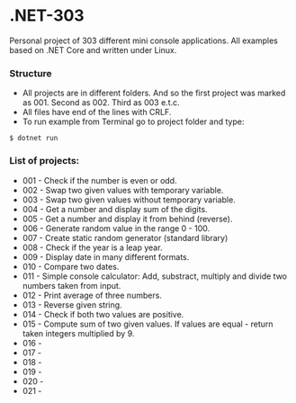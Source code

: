 # .NET-303

Personal project of 303 different mini console applications. All examples based on .NET Core and written under Linux. 

### Structure
- All projects are in different folders. And so the first project was marked as 001. Second as 002. Third as 003 e.t.c.
- All files have end of the lines with CRLF.
- To run example from Terminal go to project folder and type:
````
$ dotnet run
````

### List of projects:
- 001 - Check if the number is even or odd.
- 002 - Swap two given values with temporary variable.
- 003 - Swap two given values without temporary variable.
- 004 - Get a number and display sum of the digits.
- 005 - Get a number and display it from behind (reverse).
- 006 - Generate random value in the range 0 - 100.
- 007 - Create static random generator (standard library)
- 008 - Check if the year is a leap year. 
- 009 - Display date in many different formats.
- 010 - Compare two dates.
- 011 - Simple console calculator: Add, substract, multiply and divide two numbers taken from input.
- 012 - Print average of three numbers.
- 013 - Reverse given string.
- 014 - Check if both two values are positive.
- 015 - Compute sum of two given values. If values are equal - return taken integers multiplied by 9.
- 016 - 
- 017 - 
- 018 - 
- 019 - 
- 020 - 
- 021 - 

